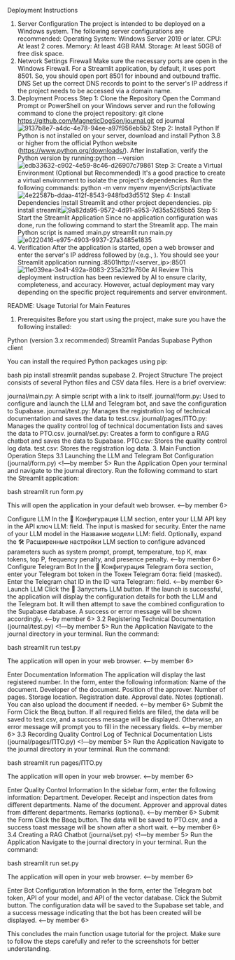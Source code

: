<!--by longxuelin -->
Deployment Instructions
1. Server Configuration
The project is intended to be deployed on a Windows system. The following server configurations are recommended:
Operating System: Windows Server 2019 or later.
CPU: At least 2 cores.
Memory: At least 4GB RAM.
Storage: At least 50GB of free disk space.
2. Network Settings
Firewall
Make sure the necessary ports are open in the Windows Firewall. For a Streamlit application, by default, it uses port 8501. So, you should open port 8501 for inbound and outbound traffic.
DNS
Set up the correct DNS records to point to the server's IP address if the project needs to be accessed via a domain name.
3. Deployment Process
Step 1: Clone the Repository
Open the Command Prompt or PowerShell on your Windows server and run the following command to clone the project repository:
git clone https://github.com/MagneticDogSon/journal.git
cd journal![9137b8e7-a4dc-4e78-94ee-a97f956eb5b2](https://github.com/user-attachments/assets/6489258c-c2db-46f0-af7a-b6e4a8d87a26)
Step 2: Install Python
If Python is not installed on your server, download and install Python 3.8 or higher from the official Python website (https://www.python.org/downloads/). After installation, verify the Python version by running:python --version![edb33632-c902-4e59-8c46-d26907c79861](https://github.com/user-attachments/assets/10b8d058-1e65-4a50-bcee-d22e72fe3aa4)
Step 3: Create a Virtual Environment (Optional but Recommended)
It's a good practice to create a virtual environment to isolate the project's dependencies. Run the following commands:
python -m venv myenv
myenv\Scripts\activate![4e22587b-ddaa-412f-8543-948fbd3d5512](https://github.com/user-attachments/assets/43612fa7-45e8-4c3a-b2f6-4668d78babab)
Step 4: Install Dependencies
Install Streamlit and other project dependencies.
pip install streamlit![9a82da95-9572-4d91-a953-7d35a5265bb5](https://github.com/user-attachments/assets/eff090f6-ca94-43ca-b12e-85a2a689dd1d)
Step 5: Start the Streamlit Application
Since no application configuration was done, run the following command to start the Streamlit app. The main Python script is named :main.py
streamlit run main.py![e0220416-e975-4903-9937-27a3485e1835](https://github.com/user-attachments/assets/de84a9e9-f856-4c2d-b2fa-3260b3f0af93)
4. Verification
After the application is started, open a web browser and enter the server's IP address followed by (e.g., ). You should see your Streamlit application running.:8501http://<server_ip>:8501
![11e039ea-3e41-492a-8083-235a321e760e](https://github.com/user-attachments/assets/378c8988-3282-4a1c-b5d0-ee0bd67f63df)
AI Review
This deployment instruction has been reviewed by AI to ensure clarity, completeness, and accuracy. However, actual deployment may vary depending on the specific project requirements and server environment.
<!--by longxuelin -->

<!--by lihuaju -->
README: Usage Tutorial for Main Features
1. Prerequisites
Before you start using the project, make sure you have the following installed:

Python (version 3.x recommended)
Streamlit
Pandas
Supabase Python client

You can install the required Python packages using pip:

bash
pip install streamlit pandas supabase
2. Project Structure
The project consists of several Python files and CSV data files. Here is a brief overview:

journal/main.py: A simple script with a link to itself.
journal/form.py: Used to configure and launch the LLM and Telegram bot, and save the configuration to Supabase.
journal/test.py: Manages the registration log of technical documentation and saves the data to test.csv.
journal/pages/ПТО.py: Manages the quality control log of technical documentation lists and saves the data to PTO.csv.
journal/set.py: Creates a form to configure a RAG chatbot and saves the data to Supabase.
PTO.csv: Stores the quality control log data.
test.csv: Stores the registration log data.
3. Main Function Operation Steps
3.1 Launching the LLM and Telegram Bot Configuration (journal/form.py) <!—by member 5>
Run the Application
Open your terminal and navigate to the journal directory.
Run the following command to start the Streamlit application:

bash
streamlit run form.py

This will open the application in your default web browser. <--by member 6>

Configure LLM
In the 🧠 Конфигурация LLM section, enter your LLM API key in the API ключ LLM: field. The input is masked for security.
Enter the name of your LLM model in the Название модели LLM: field.
Optionally, expand the 🛠️ Расширенные настройки LLM section to configure advanced parameters such as system prompt, prompt, temperature, top K, max tokens, top P, frequency penalty, and presence penalty. <--by member 6>
Configure Telegram Bot
In the 🤖 Конфигурация Telegram бота section, enter your Telegram bot token in the Токен Telegram бота: field (masked).
Enter the Telegram chat ID in the ID чата Telegram: field. <--by member 6>
Launch LLM
Click the 🚀 Запустить LLM button.
If the launch is successful, the application will display the configuration details for both the LLM and the Telegram bot.
It will then attempt to save the combined configuration to the Supabase database. A success or error message will be shown accordingly. <--by member 6>
3.2 Registering Technical Documentation (journal/test.py) <!—by member 5>
Run the Application
Navigate to the journal directory in your terminal.
Run the command:

bash
streamlit run test.py

The application will open in your web browser. <--by member 6>

Enter Documentation Information
The application will display the last registered number.
In the form, enter the following information:
Name of the document.
Developer of the document.
Position of the approver.
Number of pages.
Storage location.
Registration date.
Approval date.
Notes (optional).
You can also upload the document if needed. <--by member 6>
Submit the Form
Click the Ввод button.
If all required fields are filled, the data will be saved to test.csv, and a success message will be displayed. Otherwise, an error message will prompt you to fill in the necessary fields. <--by member 6>
3.3 Recording Quality Control Log of Technical Documentation Lists (journal/pages/ПТО.py) <!—by member 5>
Run the Application
Navigate to the journal directory in your terminal.
Run the command:

bash
streamlit run pages/ПТО.py

The application will open in your web browser. <--by member 6>

Enter Quality Control Information
In the sidebar form, enter the following information:
Department.
Developer.
Receipt and inspection dates from different departments.
Name of the document.
Approver and approval dates from different departments.
Remarks (optional). <--by member 6>
Submit the Form
Click the Ввод button.
The data will be saved to PTO.csv, and a success toast message will be shown after a short wait. <--by member 6>
3.4 Creating a RAG Chatbot (journal/set.py) <!—by member 5>
Run the Application
Navigate to the journal directory in your terminal.
Run the command:

bash
streamlit run set.py

The application will open in your web browser. <--by member 6>

Enter Bot Configuration Information
In the form, enter the Telegram bot token, API of your model, and API of the vector database.
Click the Submit button.
The configuration data will be saved to the Supabase set table, and a success message indicating that the bot has been created will be displayed. <--by member 6>

This concludes the main function usage tutorial for the project. Make sure to follow the steps carefully and refer to the screenshots for better understanding.
